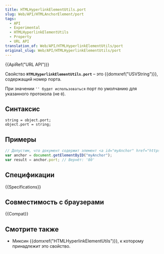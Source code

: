 ```yaml
---
title: HTMLHyperlinkElementUtils.port
slug: Web/API/HTMLAnchorElement/port
tags:
  - API
  - Experimental
  - HTMLHyperlinkElementUtils
  - Property
  - URL API
translation_of: Web/API/HTMLHyperlinkElementUtils/port
original_slug: Web/API/HTMLHyperlinkElementUtils/port
---
```


{{ApiRef("URL API")}}

Свойство **`HTMLHyperlinkElementUtils.port`** – это {{domxref("USVString")}}, содержащий номер порта.

При значении `'' будет использоваться` порт по умолчанию для указанного протокола (не `0`).

## Синтаксис

```
string = object.port;
object.port = string;
```

## Примеры

```js
// Допустим, что документ содержит элемент <a id="myAnchor" href="https://developer.mozilla.org/en-US/docs/HTMLHyperlinkElementUtils.port">
var anchor = document.getElementByID("myAnchor");
var result = anchor.port; // Вернёт: '80'
```

## Спецификации

{{Specifications}}

## Совместимость с браузерами

{{Compat}}

## Смотрите также

- Миксин {{domxref("HTMLHyperlinkElementUtils")}}, к которому принадлежит это свойство.
